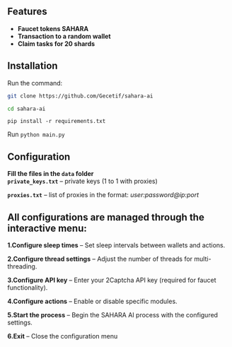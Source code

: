 ## Features

- **Faucet tokens SAHARA**  
- **Transaction to a random wallet**  
- **Claim tasks for 20 shards**  

## Installation

Run the command:

```bash
git clone https://github.com/Gecetif/sahara-ai
```

```bash
cd sahara-ai
```

```pip install -r requirements.txt```

Run ```python main.py```

## Configuration

**Fill the files in the `data` folder**  
**`private_keys.txt`** – private keys (1 to 1 with proxies)  

**`proxies.txt`** – list of proxies in the format: *user:password@ip:port*


## All configurations are managed through the interactive menu:


**1.Configure sleep times** – Set sleep intervals between wallets and actions.

**2.Configure thread settings** – Adjust the number of threads for multi-threading.

**3.Configure API key** – Enter your 2Captcha API key (required for faucet functionality).

**4.Configure actions** – Enable or disable specific modules.

**5.Start the process** – Begin the SAHARA AI process with the configured settings.

**6.Exit** – Close the configuration menu
